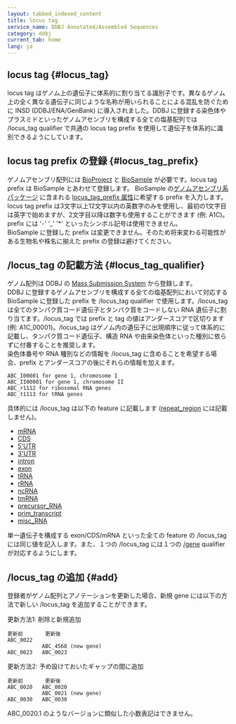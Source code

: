 ```yaml
---
layout: tabbed_indexed_content
title: locus tag
service_name: DDBJ Annotated/Assembled Sequences
category: ddbj
current_tab: home
lang: ja
---
```


## locus tag {#locus_tag}

locus tag はゲノム上の遺伝子に体系的に割り当てる識別子です。異なるゲノム上の全く異なる遺伝子に同じような名称が用いられることによる混乱を防ぐために INSD (DDBJ/ENA/GenBank) に導入されました。DDBJ に登録する染色体やプラスミドといったゲノムアセンブリを構成する全ての塩基配列では /locus_tag qualifier で共通の locus tag prefix を使用して遺伝子を体系的に識別できるようにしています。

## locus tag prefix の登録 {#locus_tag_prefix}

ゲノムアセンブリ配列には [BioProject](/bioproject/submission.html) と [BioSample](/biosample/submission.html) が必要です。locus tag prefix は BioSample とあわせて登録します。  BioSample の[ゲノムアセンブリ系パッケージ](/biosample/overview.html#genome-assembly-sample) に含まれる [locus_tag_prefix 属性](/biosample/attribute.html#locus_tag_prefix)に希望する prefix を入力します。locus tag prefix は3文字以上12文字以内の英数字のみを使用し、最初の1文字目は英字で始めますが、2文字目以降は数字も使用することができます (例: A1C)。prefix には '-' '\_' '\*' といったシンボル記号は使用できません。  
BioSample に登録した prefix は変更できません。そのため将来変わる可能性がある生物名や株名に揃えた prefix の登録は避けてください。   

## /locus_tag の記載方法 {#locus_tag_qualifier}

ゲノム配列は DDBJ の [Mass Submission System](/ddbj/mss.html) から登録します。  
DDBJ に登録するゲノムアセンブリを構成する全ての塩基配列において対応する BioSample に登録した prefix を /locus_tag qualifier で使用します。/locus_tag は全てのタンパク質コード遺伝子とタンパク質をコードしない RNA 遺伝子に割り当てます。/locus_tag では prefix と tag の値はアンダースコアで区切ります (例: A1C_00001)。/locus_tag はゲノム内の遺伝子に出現順序に従って体系的に記載し、タンパク質コード遺伝子、構造 RNA や由来染色体といった種別に依らずに付番することを推奨します。  
染色体番号や RNA 種別などの情報を /locus_tag に含めることを希望する場合、prefix とアンダースコアの後にそれらの情報を加えます。

```
ABC_I00001 for gene 1, chromosome I
ABC_II00001 for gene 1, chromosome II
ABC_r1112 for ribosomal RNA genes
ABC_t1113 for tRNA genes
```

具体的には /locus_tag は以下の feature に記載します ([repeat_region](/ddbj/features.html#repeat_region) には記載しません)。

* [mRNA](/ddbj/features.html#mRNA)
* [CDS](/ddbj/features.html#cds)
* [5'UTR](/ddbj/features.html#5UTR)
* [3'UTR](/ddbj/features.html#3UTR)
* [intron](/ddbj/features.html#intron)
* [exon](/ddbj/features.html#exon)
* [tRNA](/ddbj/features.html#tRNA)
* [rRNA](/ddbj/features.html#rRNA)
* [ncRNA](/ddbj/features.html#ncRNA)
* [tmRNA](/ddbj/features.html#tmRNA)
* [precursor_RNA](/ddbj/features.html#precursor_RNA)
* [prim_transcript](/ddbj/feature-table.html#prim_transcript)
* [misc_RNA](/ddbj/features.html#misc_RNA)

単一遺伝子を構成する exon/CDS/mRNA といった全ての feature の /locus_tag には同じ値を記入します。また、１つの /locus_tag には１つの [/gene](/ddbj/qualifiers.html#gene) qualifier が対応するようにします。  

## /locus_tag の追加 {#add}

登録者がゲノム配列とアノテーションを更新した場合、新規 gene には以下の方法で新しい /locus_tag を追加することができます。

更新方法1: 削除と新規追加

```
更新前       更新後
ABC_0022
           ABC_4568 (new gene)
ABC_0023   ABC_0023
```

更新方法2: 予め設けておいたギャップの間に追加

```
更新前       更新後
ABC_0020   ABC_0020
           ABC_0021 (new gene)
ABC_0030   ABC_0030
```

ABC_0020.1 のようなバージョンに類似した小数表記はできません。
